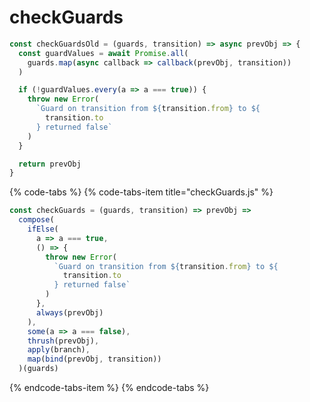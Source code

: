 # checkGuards

```javascript
const checkGuardsOld = (guards, transition) => async prevObj => {
  const guardValues = await Promise.all(
    guards.map(async callback => callback(prevObj, transition))
  )

  if (!guardValues.every(a => a === true)) {
    throw new Error(
      `Guard on transition from ${transition.from} to ${
        transition.to
      } returned false`
    )
  }

  return prevObj
}
```

{% code-tabs %}
{% code-tabs-item title="checkGuards.js" %}
```javascript
const checkGuards = (guards, transition) => prevObj =>
  compose(
    ifElse(
      a => a === true,
      () => {
        throw new Error(
          `Guard on transition from ${transition.from} to ${
            transition.to
          } returned false`
        )
      },
      always(prevObj)
    ),
    some(a => a === false),
    thrush(prevObj),
    apply(branch),
    map(bind(prevObj, transition))
  )(guards)

```
{% endcode-tabs-item %}
{% endcode-tabs %}

